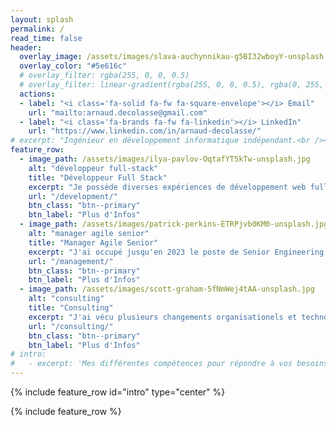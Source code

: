 ```yaml
---
layout: splash
permalink: /
read_time: false
header:
  overlay_image: /assets/images/slava-auchynnikau-g5BI32wboyY-unsplash.jpg
  overlay_color: "#5e616c"
  # overlay_filter: rgba(255, 0, 0, 0.5)
  # overlay_filter: linear-gradient(rgba(255, 0, 0, 0.5), rgba(0, 255, 255, 0.5))
  actions:
  - label: "<i class='fa-solid fa-fw fa-square-envelope'></i> Email"
    url: "mailto:arnaud.decolasse@gmail.com"
  - label: "<i class='fa-brands fa-fw fa-linkedin'></i> LinkedIn"
    url: "https://www.linkedin.com/in/arnaud-decolasse/"
# excerpt: "Ingénieur en développement informatique indépendant.<br /><br />15 ans d'expérience au sein de groupes tel qu'Expedia et Bouygues Telecom, en France et aux USA.<br />"
feature_row:
  - image_path: /assets/images/ilya-pavlov-OqtafYT5kTw-unsplash.jpg
    alt: "développeur full-stack"
    title: "Développeur Full Stack"
    excerpt: "Je possède diverses expériences de développement web full stack, avec une spécialisation sur la partie back-end et les technologies APIs, y compris sur le Cloud."
    url: "/development/"
    btn_class: "btn--primary"
    btn_label: "Plus d'Infos"
  - image_path: /assets/images/patrick-perkins-ETRPjvb0KM0-unsplash.jpg
    alt: "manager agile senior"
    title: "Manager Agile Senior"
    excerpt: "J'ai occupé jusqu'en 2023 le poste de Senior Engineering Manager, utilisant les méthodes Agile pour organiser des équipes de développement poylvalentes."
    url: "/management/"
    btn_class: "btn--primary"    
    btn_label: "Plus d'Infos"
  - image_path: /assets/images/scott-graham-5fNmWej4tAA-unsplash.jpg
    alt: "consulting"
    title: "Consulting"
    excerpt: "J'ai vécu plusieurs changements organisationels et technologiques durant ma carrière, tout en prenant part aux choix structurants impactant les équipes."
    url: "/consulting/"
    btn_class: "btn--primary"    
    btn_label: "Plus d'Infos"
# intro:
#   - excerpt: 'Mes différentes compétences pour répondre à vos besoins :'
---
```


{% include feature_row id="intro" type="center" %}

{% include feature_row %}